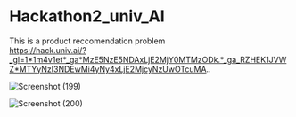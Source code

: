 # Hackathon2_univ_AI
This is a product reccomendation problem \
https://hack.univ.ai/?_gl=1*1m4v1et*_ga*MzE5NzE5NDAxLjE2MjY0MTMzODk.*_ga_RZHEK1JVWZ*MTYyNzI3NDEwMi4yNy4xLjE2MjcyNzUwOTcuMA..

![Screenshot (199)](https://user-images.githubusercontent.com/72094895/126933856-655eed73-2bcd-4371-9e78-89f495b8fbf6.png)

![Screenshot (200)](https://user-images.githubusercontent.com/72094895/126933900-8654a724-ef05-465f-9565-bbab47fc695a.png)
